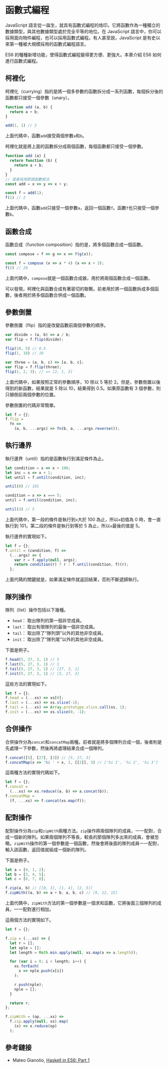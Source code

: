 # 函數式編程

JavaScript 語言從一誕生，就具有函數式編程的烙印。它將函數作為一種獨立的數據類型，與其他數據類型處於完全平等的地位。在 JavaScript 語言中，你可以採用面向物件編程，也可以採用函數式編程。有人甚至說，JavaScript 是有史以來第一種被大規模採用的函數式編程語言。

ES6 的種種新增功能，使得函數式編程變得更方便、更強大。本章介紹 ES6 如何進行函數式編程。

## 柯裡化

柯裡化（currying）指的是將一個多參數的函數拆分成一系列函數，每個拆分後的函數都只接受一個參數（unary）。

```javascript
function add (a, b) {
  return a + b;
}

add(1, 1) // 2
```

上面代碼中，函數`add`接受兩個參數`a`和`b`。

柯裡化就是將上面的函數拆分成兩個函數，每個函數都只接受一個參數。

```javascript
function add (a) {
  return function (b) {
    return a + b;
  }
}
// 或者採用箭頭函數寫法
const add = x => y => x + y;

const f = add(1);
f(1) // 2
```

上面代碼中，函數`add`只接受一個參數`a`，返回一個函數`f`。函數`f`也只接受一個參數`b`。

## 函數合成

函數合成（function composition）指的是，將多個函數合成一個函數。

```javascript
const compose = f => g => x => f(g(x));

const f = compose (x => x * 4) (x => x + 3);
f(2) // 20
```

上面代碼中，`compose`就是一個函數合成器，用於將兩個函數合成一個函數。

可以發現，柯裡化與函數合成有著密切的聯繫。前者用於將一個函數拆成多個函數，後者用於將多個函數合併成一個函數。

## 參數倒置

參數倒置（flip）指的是改變函數前兩個參數的順序。

```javascript
var divide = (a, b) => a / b;
var flip = f.flip(divide);

flip(10, 5) // 0.5
flip(1, 10) // 10

var three = (a, b, c) => [a, b, c];
var flip = f.flip(three);
flip(1, 2, 3); // => [2, 1, 3]
```

上面代碼中，如果按照正常的參數順序，10 除以 5 等於 2。但是，參數倒置以後得到的新函數，結果就是 5 除以 10，結果得到 0.5。如果原函數有 3 個參數，則只顛倒前兩個參數的位置。

參數倒置的代碼非常簡單。

```javascript
let f = {};
f.flip =
  fn =>
    (a, b, ...args) => fn(b, a, ...args.reverse());
```

## 執行邊界

執行邊界（until）指的是函數執行到滿足條件為止。

```javascript
let condition = x => x > 100;
let inc = x => x + 1;
let until = f.until(condition, inc);

until(0) // 101

condition = x => x === 5;
until = f.until(condition, inc);

until(3) // 5
```

上面代碼中，第一段的條件是執行到`x`大於 100 為止，所以`x`初值為 0 時，會一直執行到 101。第二段的條件是執行到等於 5 為止，所以`x`最後的值是 5。

執行邊界的實現如下。

```javascript
let f = {};
f.until = (condition, f) =>
  (...args) => {
    var r = f.apply(null, args);
    return condition(r) ? r : f.until(condition, f)(r);
  };
```

上面代碼的關鍵就是，如果滿足條件就返回結果，否則不斷遞歸執行。

## 隊列操作

隊列（list）操作包括以下幾種。

- `head`： 取出隊列的第一個非空成員。
- `last`： 取出有限隊列的最後一個非空成員。
- `tail`： 取出除了“隊列頭”以外的其他非空成員。
- `init`： 取出除了“隊列尾”以外的其他非空成員。

下面是例子。

```javascript
f.head(5, 27, 3, 1) // 5
f.last(5, 27, 3, 1) // 1
f.tail(5, 27, 3, 1) // [27, 3, 1]
f.init(5, 27, 3, 1) // [5, 27, 3]
```

這些方法的實現如下。

```javascript
let f = {};
f.head = (...xs) => xs[0];
f.last = (...xs) => xs.slice(-1);
f.tail = (...xs) => Array.prototype.slice.call(xs, 1);
f.init = (...xs) => xs.slice(0, -1);
```

## 合併操作

合併操作分為`concat`和`concatMap`兩種。前者就是將多個陣列合成一個，後者則是先處理一下參數，然後再將處理結果合成一個陣列。

```javascript
f.concat([5], [27], [3]) // [5, 27, 3]
f.concatMap(x => 'hi ' + x, 1, [[2]], 3) // ['hi 1', 'hi 2', 'hi 3']
```

這兩種方法的實現代碼如下。

```javascript
let f = {};
f.concat =
  (...xs) => xs.reduce((a, b) => a.concat(b));
f.concatMap =
  (f, ...xs) => f.concat(xs.map(f));
```

## 配對操作

配對操作分為`zip`和`zipWith`兩種方法。`zip`操作將兩個隊列的成員，一一配對，合成一個新的隊列。如果兩個隊列不等長，較長的那個隊列多出來的成員，會被忽略。`zipWith`操作的第一個參數是一個函數，然後會將後面的隊列成員一一配對，輸入該函數，返回值就組成一個新的隊列。

下面是例子。

```javascript
let a = [0, 1, 2];
let b = [3, 4, 5];
let c = [6, 7, 8];

f.zip(a, b) // [[0, 3], [1, 4], [2, 5]]
f.zipWith((a, b) => a + b, a, b, c) // [9, 12, 15]
```

上面代碼中，`zipWith`方法的第一個參數是一個求和函數，它將後面三個隊列的成員，一一配對進行相加。

這兩個方法的實現如下。

```javascript
let f = {};

f.zip = (...xs) => {
  let r = [];
  let nple = [];
  let length = Math.min.apply(null, xs.map(x => x.length));

  for (var i = 0; i < length; i++) {
    xs.forEach(
      x => nple.push(x[i])
    );

    r.push(nple);
    nple = [];
  }

  return r;
};

f.zipWith = (op, ...xs) =>
  f.zip.apply(null, xs).map(
    (x) => x.reduce(op)
  );
```

## 參考鏈接

- Mateo Gianolio, [Haskell in ES6: Part 1](http://casualjavascript.com/?1)